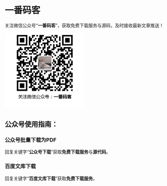 一番码客
====
关注微信公众号“**一番码客**”，获取免费下载服务与源码，及时接收最新文章推送！

<img src="README_PIC/一番码客.jpg" width = 50% />

## **公众号使用指南**：
### 公众号批量下载为PDF  
回复关键字“**公众号下载**”获取**免费下载服务**与**源代码**。  
### 百度文库下载
回复关键字“**百度文库下载**”获取**免费下载服务**。  
